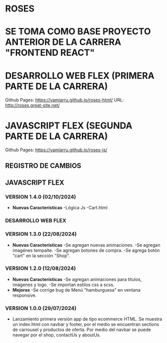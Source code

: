 # ROSES

# SE TOMA COMO BASE PROYECTO ANTERIOR DE LA CARRERA "FRONTEND REACT"
# DESARROLLO WEB FLEX (PRIMERA PARTE DE LA CARRERA)
 Github Pages: https://yamiarru.github.io/roses-html/
 URL: http://roses.great-site.net/ 

# JAVASCRIPT FLEX (SEGUNDA PARTE DE LA CARRERA)
Github Pages: https://yamiarru.github.io/roses-js/

## REGISTRO DE CAMBIOS

## JAVASCRIPT FLEX
### VERSION 1.4.0 (02/10/2024)
- **Nuevas Características**
    -Lógica Js
    -Cart.html 

### DESARROLLO WEB FLEX
### VERSION 1.3.0 (22/08/2024)
- **Nuevas Características**
    -Se agregan nuevas animaciones.
    -Se agregan imagénes tempalte.
    -Se agregan botones de compra.
    -Se agrega botón "cart" en la sección "Shop".

### VERSION 1.2.0 (12/08/2024)
- **Nuevas Características**
    -Se agregan animaciones para títulos, imágenes y logo.
    -Se importan estilos css a scss.
- **Mejoras**
    -Se corrige bug de Menú "hamburguesa" en ventana responsive.

### VERSION 1.0.0 (29/07/2024)
- Lanzamiento primera versión app de tipo ecommerce HTML. Se muestra un index.html con navbar y footer, por el medio se encuentran sections de carrousel y productos de oferta. Por medio del navbar se puede navegar por el shop, contactUs y aboutUs.
